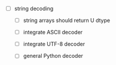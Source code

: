 - [ ] string decoding
  - [ ] string arrays should return U dtype
  - [ ] integrate ASCII decoder
  - [ ] integrate UTF-8 decoder
  - [ ] general Python decoder
  
  
